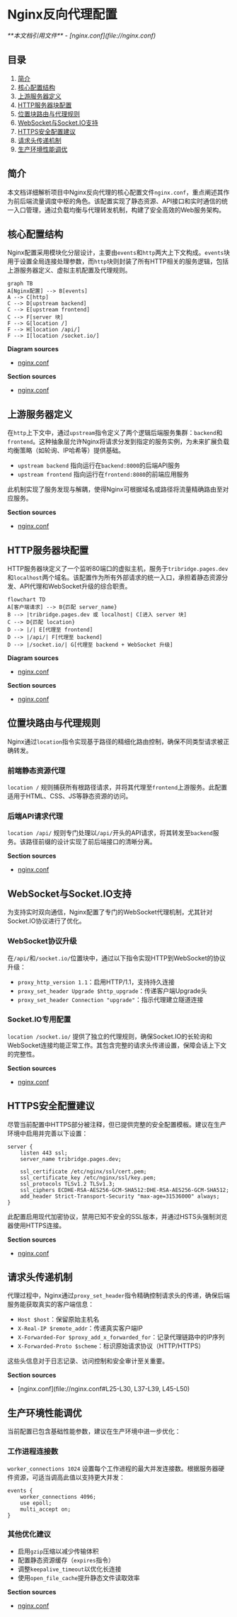 # Nginx反向代理配置

<cite>
**本文档引用文件**  
- [nginx.conf](file://nginx.conf)
</cite>

## 目录
1. [简介](#简介)
2. [核心配置结构](#核心配置结构)
3. [上游服务器定义](#上游服务器定义)
4. [HTTP服务器块配置](#http服务器块配置)
5. [位置块路由与代理规则](#位置块路由与代理规则)
6. [WebSocket与Socket.IO支持](#websocket与socketio支持)
7. [HTTPS安全配置建议](#https安全配置建议)
8. [请求头传递机制](#请求头传递机制)
9. [生产环境性能调优](#生产环境性能调优)

## 简介
本文档详细解析项目中Nginx反向代理的核心配置文件`nginx.conf`，重点阐述其作为前后端流量调度中枢的角色。该配置实现了静态资源、API接口和实时通信的统一入口管理，通过负载均衡与代理转发机制，构建了安全高效的Web服务架构。

## 核心配置结构
Nginx配置采用模块化分层设计，主要由`events`和`http`两大上下文构成。`events`块用于设置全局连接处理参数，而`http`块则封装了所有HTTP相关的服务逻辑，包括上游服务器定义、虚拟主机配置及代理规则。

```mermaid
graph TB
A[Nginx配置] --> B[events]
A --> C[http]
C --> D[upstream backend]
C --> E[upstream frontend]
C --> F[server 块]
F --> G[location /]
F --> H[location /api/]
F --> I[location /socket.io/]
```

**Diagram sources**
- [nginx.conf](file://nginx.conf#L1-L78)

**Section sources**
- [nginx.conf](file://nginx.conf#L1-L78)

## 上游服务器定义
在`http`上下文中，通过`upstream`指令定义了两个逻辑后端服务集群：`backend`和`frontend`。这种抽象层允许Nginx将请求分发到指定的服务实例，为未来扩展负载均衡策略（如轮询、IP哈希等）提供基础。

- `upstream backend` 指向运行在`backend:8000`的后端API服务
- `upstream frontend` 指向运行在`frontend:8080`的前端应用服务

此机制实现了服务发现与解耦，使得Nginx可根据域名或路径将流量精确路由至对应服务。

**Section sources**
- [nginx.conf](file://nginx.conf#L4-L10)

## HTTP服务器块配置
HTTP服务器块定义了一个监听80端口的虚拟主机，服务于`tribridge.pages.dev`和`localhost`两个域名。该配置作为所有外部请求的统一入口，承担着静态资源分发、API代理和WebSocket升级的综合职责。

```mermaid
flowchart TD
A[客户端请求] --> B{匹配 server_name}
B --> |tribridge.pages.dev 或 localhost| C[进入 server 块]
C --> D{匹配 location}
D --> |/| E[代理至 frontend]
D --> |/api/| F[代理至 backend]
D --> |/socket.io/| G[代理至 backend + WebSocket 升级]
```

**Diagram sources**
- [nginx.conf](file://nginx.conf#L12-L78)

**Section sources**
- [nginx.conf](file://nginx.conf#L12-L20)

## 位置块路由与代理规则
Nginx通过`location`指令实现基于路径的精细化路由控制，确保不同类型请求被正确转发。

### 前端静态资源代理
`location /` 规则捕获所有根路径请求，并将其代理至`frontend`上游服务。此配置适用于HTML、CSS、JS等静态资源的访问。

### 后端API请求代理
`location /api/` 规则专门处理以`/api/`开头的API请求，将其转发至`backend`服务。该路径前缀的设计实现了前后端接口的清晰分离。

**Section sources**
- [nginx.conf](file://nginx.conf#L22-L52)

## WebSocket与Socket.IO支持
为支持实时双向通信，Nginx配置了专门的WebSocket代理机制，尤其针对Socket.IO协议进行了优化。

### WebSocket协议升级
在`/api/`和`/socket.io/`位置块中，通过以下指令实现HTTP到WebSocket的协议升级：
- `proxy_http_version 1.1`：启用HTTP/1.1，支持持久连接
- `proxy_set_header Upgrade $http_upgrade`：传递客户端Upgrade头
- `proxy_set_header Connection "upgrade"`：指示代理建立隧道连接

### Socket.IO专用配置
`location /socket.io/` 提供了独立的代理规则，确保Socket.IO的长轮询和WebSocket连接均能正常工作。其包含完整的请求头传递设置，保障会话上下文的完整性。

**Section sources**
- [nginx.conf](file://nginx.conf#L40-L52)

## HTTPS安全配置建议
尽管当前配置中HTTPS部分被注释，但已提供完整的安全配置模板。建议在生产环境中启用并完善以下设置：

```nginx
server {
    listen 443 ssl;
    server_name tribridge.pages.dev;
    
    ssl_certificate /etc/nginx/ssl/cert.pem;
    ssl_certificate_key /etc/nginx/ssl/key.pem;
    ssl_protocols TLSv1.2 TLSv1.3;
    ssl_ciphers ECDHE-RSA-AES256-GCM-SHA512:DHE-RSA-AES256-GCM-SHA512;
    add_header Strict-Transport-Security "max-age=31536000" always;
}
```

此配置启用现代加密协议，禁用已知不安全的SSL版本，并通过HSTS头强制浏览器使用HTTPS连接。

**Section sources**
- [nginx.conf](file://nginx.conf#L55-L78)

## 请求头传递机制
代理过程中，Nginx通过`proxy_set_header`指令精确控制请求头的传递，确保后端服务能获取真实的客户端信息：

- `Host $host`：保留原始主机名
- `X-Real-IP $remote_addr`：传递真实客户端IP
- `X-Forwarded-For $proxy_add_x_forwarded_for`：记录代理链路中的IP序列
- `X-Forwarded-Proto $scheme`：标识原始请求协议（HTTP/HTTPS）

这些头信息对于日志记录、访问控制和安全审计至关重要。

**Section sources**
- [nginx.conf](file://nginx.conf#L25-L30, L37-L39, L45-L50)

## 生产环境性能调优
当前配置已包含基础性能参数，建议在生产环境中进一步优化：

### 工作进程连接数
`worker_connections 1024` 设置每个工作进程的最大并发连接数。根据服务器硬件资源，可适当调高此值以支持更大并发：

```nginx
events {
    worker_connections 4096;
    use epoll;
    multi_accept on;
}
```

### 其他优化建议
- 启用`gzip`压缩以减少传输体积
- 配置静态资源缓存（`expires`指令）
- 调整`keepalive_timeout`以优化长连接
- 使用`open_file_cache`提升静态文件读取效率

**Section sources**
- [nginx.conf](file://nginx.conf#L1-L2)